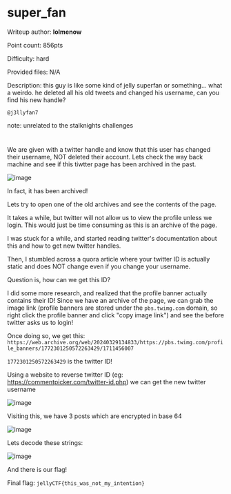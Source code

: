 # super_fan
Writeup author: **lolmenow**

Point count: 856pts

Difficulty: hard

Provided files: N/A

Description: this guy is like some kind of jelly superfan or something... what a weirdo. he deleted all his old tweets and changed his username, can you find his new handle?

`@j3llyfan7`

note: unrelated to the stalknights challenges
# 

We are given with a twitter handle and know that this user has changed their username, NOT deleted their account. Lets check the way back machine and see if this tiwtter page has been archived in the past. 

![image](https://github.com/sa1181405/pbchocolate-private-writeups/assets/170969470/d1e65199-a21c-4c69-a1ea-01be83c2ada8)

In fact, it has been archived!

Lets try to open one of the old archives and see the contents of the page.

It takes a while, but twitter will not allow us to view the profile unless we login. This would just be time consuming as this is an archive of the page.

I was stuck for a while, and started reading twitter's documentation about this and how to get new twitter handles.

Then, I stumbled across a quora article where your twitter ID is actually static and does NOT change even if you change your username.

Question is, how can we get this ID?

I did some more research, and realized that the profile banner actually contains their ID! Since we have an archive of the page, we can grab the image link (profile banners are stored under the `pbs.twimg.com` domain, so right click the profile banner and click "copy image link") and see the before twitter asks us to login!

Once doing so, we get this: `https://web.archive.org/web/20240329134833/https://pbs.twimg.com/profile_banners/1772301250572263429/1711456007`

`1772301250572263429` is the twitter ID!

Using a website to reverse twitter ID (eg: https://commentpicker.com/twitter-id.php) we can get the new twitter username

![image](https://github.com/sa1181405/pbchocolate-private-writeups/assets/170969470/f1678b14-3bbb-4ca0-b5db-0bba62de69ef)

Visiting this, we have 3 posts which are encrypted in base 64

![image](https://github.com/sa1181405/pbchocolate-private-writeups/assets/170969470/0e5ca288-3e02-43a4-b65a-2680681d8c4a)

Lets decode these strings:

![image](https://github.com/sa1181405/pbchocolate-private-writeups/assets/170969470/f5b55ff9-61e9-4fbb-b435-f7e7112b8983)

And there is our flag!

Final flag: `jellyCTF{this_was_not_my_intention}`



